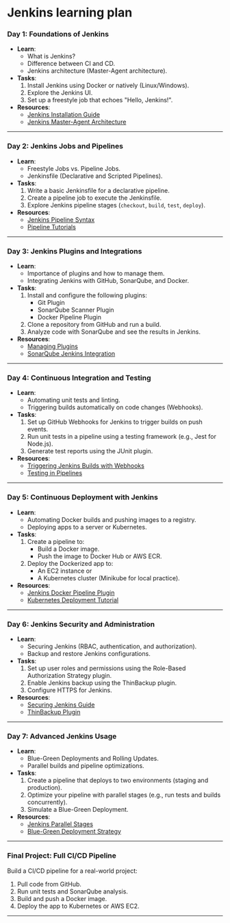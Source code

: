 # Jenkins learning plan

### **Day 1: Foundations of Jenkins**  
- **Learn**:  
  - What is Jenkins?  
  - Difference between CI and CD.  
  - Jenkins architecture (Master-Agent architecture).  
- **Tasks**:  
  1. Install Jenkins using Docker or natively (Linux/Windows).  
  2. Explore the Jenkins UI.  
  3. Set up a freestyle job that echoes "Hello, Jenkins!".  
- **Resources**:  
  - [Jenkins Installation Guide](https://www.jenkins.io/doc/book/installing/)  
  - [Jenkins Master-Agent Architecture](https://www.jenkins.io/doc/book/using/using-agents/)  

---

### **Day 2: Jenkins Jobs and Pipelines**  
- **Learn**:  
  - Freestyle Jobs vs. Pipeline Jobs.  
  - Jenkinsfile (Declarative and Scripted Pipelines).  
- **Tasks**:  
  1. Write a basic Jenkinsfile for a declarative pipeline.  
  2. Create a pipeline job to execute the Jenkinsfile.  
  3. Explore Jenkins pipeline stages (`checkout`, `build`, `test`, `deploy`).  
- **Resources**:  
  - [Jenkins Pipeline Syntax](https://www.jenkins.io/doc/book/pipeline/syntax/)  
  - [Pipeline Tutorials](https://www.jenkins.io/doc/tutorials/)  

---

### **Day 3: Jenkins Plugins and Integrations**  
- **Learn**:  
  - Importance of plugins and how to manage them.  
  - Integrating Jenkins with GitHub, SonarQube, and Docker.  
- **Tasks**:  
  1. Install and configure the following plugins:  
      - Git Plugin  
      - SonarQube Scanner Plugin  
      - Docker Pipeline Plugin  
  2. Clone a repository from GitHub and run a build.  
  3. Analyze code with SonarQube and see the results in Jenkins.  
- **Resources**:  
  - [Managing Plugins](https://www.jenkins.io/doc/book/managing/plugins/)  
  - [SonarQube Jenkins Integration](https://docs.sonarqube.org/latest/analysis/jenkins/)  

---

### **Day 4: Continuous Integration and Testing**  
- **Learn**:  
  - Automating unit tests and linting.  
  - Triggering builds automatically on code changes (Webhooks).  
- **Tasks**:  
  1. Set up GitHub Webhooks for Jenkins to trigger builds on push events.  
  2. Run unit tests in a pipeline using a testing framework (e.g., Jest for Node.js).  
  3. Generate test reports using the JUnit plugin.  
- **Resources**:  
  - [Triggering Jenkins Builds with Webhooks](https://docs.github.com/en/developers/webhooks-and-events/webhooks/creating-webhooks)  
  - [Testing in Pipelines](https://www.jenkins.io/doc/pipeline/tour/testing/)  

---

### **Day 5: Continuous Deployment with Jenkins**  
- **Learn**:  
  - Automating Docker builds and pushing images to a registry.  
  - Deploying apps to a server or Kubernetes.  
- **Tasks**:  
  1. Create a pipeline to:  
      - Build a Docker image.  
      - Push the image to Docker Hub or AWS ECR.  
  2. Deploy the Dockerized app to:  
      - An EC2 instance or  
      - A Kubernetes cluster (Minikube for local practice).  
- **Resources**:  
  - [Jenkins Docker Pipeline Plugin](https://plugins.jenkins.io/docker-workflow/)  
  - [Kubernetes Deployment Tutorial](https://kubernetes.io/docs/tutorials/)  

---

### **Day 6: Jenkins Security and Administration**  
- **Learn**:  
  - Securing Jenkins (RBAC, authentication, and authorization).  
  - Backup and restore Jenkins configurations.  
- **Tasks**:  
  1. Set up user roles and permissions using the Role-Based Authorization Strategy plugin.  
  2. Enable Jenkins backup using the ThinBackup plugin.  
  3. Configure HTTPS for Jenkins.  
- **Resources**:  
  - [Securing Jenkins Guide](https://www.jenkins.io/doc/book/security/)  
  - [ThinBackup Plugin](https://plugins.jenkins.io/thinbackup/)  

---

### **Day 7: Advanced Jenkins Usage**  
- **Learn**:  
  - Blue-Green Deployments and Rolling Updates.  
  - Parallel builds and pipeline optimizations.  
- **Tasks**:  
  1. Create a pipeline that deploys to two environments (staging and production).  
  2. Optimize your pipeline with parallel stages (e.g., run tests and builds concurrently).  
  3. Simulate a Blue-Green Deployment.  
- **Resources**:  
  - [Jenkins Parallel Stages](https://www.jenkins.io/doc/book/pipeline/syntax/#parallel)  
  - [Blue-Green Deployment Strategy](https://martinfowler.com/bliki/BlueGreenDeployment.html)  

---

### Final Project: Full CI/CD Pipeline  
Build a CI/CD pipeline for a real-world project:  
1. Pull code from GitHub.  
2. Run unit tests and SonarQube analysis.  
3. Build and push a Docker image.  
4. Deploy the app to Kubernetes or AWS EC2.

---
